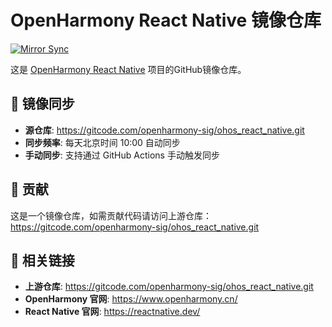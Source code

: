 # OpenHarmony React Native 镜像仓库

[![Mirror Sync](https://github.com/AuroraMaster/ohos_react_native/actions/workflows/mirror-sync.yml/badge.svg)](https://github.com/AuroraMaster/ohos_react_native/actions/workflows/mirror-sync.yml)

这是 [OpenHarmony React Native](https://gitcode.com/openharmony-sig/ohos_react_native.git) 项目的GitHub镜像仓库。

## 🔄 镜像同步

- **源仓库**: https://gitcode.com/openharmony-sig/ohos_react_native.git
- **同步频率**: 每天北京时间 10:00 自动同步
- **手动同步**: 支持通过 GitHub Actions 手动触发同步

## 🤝 贡献

这是一个镜像仓库，如需贡献代码请访问上游仓库：https://gitcode.com/openharmony-sig/ohos_react_native.git

## 🔗 相关链接

- **上游仓库**: https://gitcode.com/openharmony-sig/ohos_react_native.git
- **OpenHarmony 官网**: https://www.openharmony.cn/
- **React Native 官网**: https://reactnative.dev/
